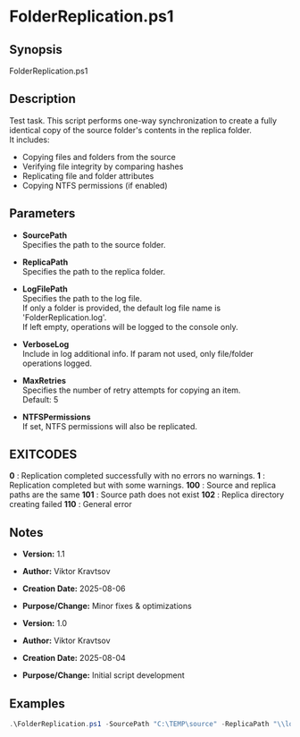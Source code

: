 # FolderReplication.ps1

## Synopsis
FolderReplication.ps1

## Description
Test task. This script performs one-way synchronization to create a fully identical copy of the source folder's contents in the replica folder.  
It includes:
- Copying files and folders from the source
- Verifying file integrity by comparing hashes
- Replicating file and folder attributes
- Copying NTFS permissions (if enabled)

## Parameters

- **SourcePath**  
  Specifies the path to the source folder.

- **ReplicaPath**  
  Specifies the path to the replica folder.

- **LogFilePath**  
  Specifies the path to the log file.  
  If only a folder is provided, the default log file name is 'FolderReplication.log'.  
  If left empty, operations will be logged to the console only.

- **VerboseLog**  
  Include in log additional info. If param not used, only file/folder operations logged.

- **MaxRetries**  
  Specifies the number of retry attempts for copying an item.  
  Default: 5

- **NTFSPermissions**  
  If set, NTFS permissions will also be replicated.

## EXITCODES
**0** : Replication completed successfully with no errors no warnings.
**1** : Replication completed but with some warnings.
**100** : Source and replica paths are the same
**101** : Source path does not exist
**102** : Replica directory creating failed
**110** : General error

## Notes

- **Version:** 1.1  
- **Author:** Viktor Kravtsov  
- **Creation Date:** 2025-08-06  
- **Purpose/Change:** Minor fixes & optimizations

- **Version:** 1.0  
- **Author:** Viktor Kravtsov  
- **Creation Date:** 2025-08-04  
- **Purpose/Change:** Initial script development

## Examples

```powershell
.\FolderReplication.ps1 -SourcePath "C:\TEMP\source" -ReplicaPath "\\localhost\C$\TEMP\replica" -LogFilePath 'c:\TEMP' -VerboseLog -MaxRetries 3 -NTFSPermissions
